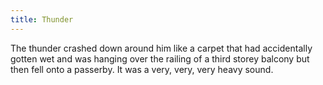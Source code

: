 ```yaml
---
title: Thunder
---
```

The thunder crashed down around him like a carpet that had accidentally gotten wet and was hanging over the railing of a third storey balcony but then fell onto a passerby. It was a very, very, very heavy sound.
